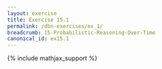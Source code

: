 ```yaml
---
layout: exercise
title: Exercise 15.1
permalink: /dbn-exercises/ex_1/
breadcrumb: 15-Probabilistic-Reasoning-Over-Time
canonical_id: ex15.1
---
```


{% include mathjax_support %}
